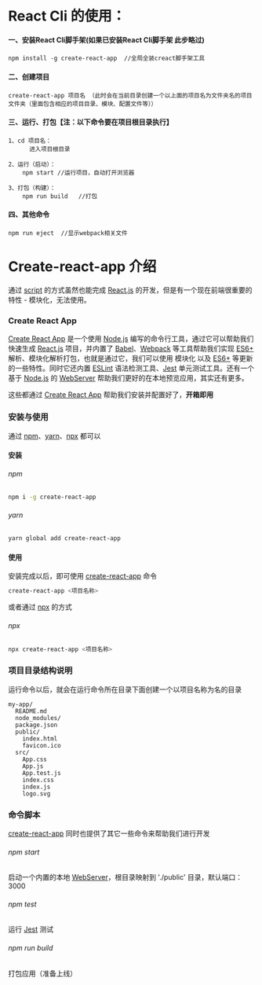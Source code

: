 # React Cli 的使用：


#### 一、安装React Cli脚手架(如果已安装React Cli脚手架 此步略过)

	npm install -g create-react-app  //全局全装creact脚手架工具


	
#### 二、创建项目

	create-react-app 项目名 （此时会在当前目录创建一个以上面的项目名为文件夹名的项目文件夹（里面包含相应的项目目录、模块、配置文件等））

	

#### 三、运行、打包【注：以下命令要在项目根目录执行】

	1、cd 项目名：
	      进入项目根目录
	
	2、运行（启动）：
		npm start //运行项目，自动打开浏览器
		
	3、打包（构建）：
		npm run build   //打包
		
		
#### 四、其他命令
	npm run eject  //显示webpack相关文件



# Create-react-app 介绍

通过 <u>script</u> 的方式虽然也能完成 <u>React.js</u> 的开发，但是有一个现在前端很重要的特性 - 模块化，无法使用。

### Create React App

<u>Create React App</u> 是一个使用 <u>Node.js</u> 编写的命令行工具，通过它可以帮助我们快速生成 <u>React.js</u> 项目，并内置了 <u>Babel</u>、<u>Webpack</u> 等工具帮助我们实现 <u>ES6+</u> 解析、模块化解析打包，也就是通过它，我们可以使用 模块化 以及 <u>ES6+</u> 等更新的一些特性。同时它还内置 <u>ESLint</u> 语法检测工具、<u>Jest</u> 单元测试工具。还有一个基于 <u>Node.js</u> 的 <u>WebServer</u> 帮助我们更好的在本地预览应用，其实还有更多。

这些都通过 <u>Create React App</u> 帮助我们安装并配置好了，**开箱即用**



### 安装与使用

通过 <u>npm</u>、<u>yarn</u>、<u>npx</u> 都可以

#### 安装

###### npm

```bash
npm i -g create-react-app
```

###### yarn

```bash
yarn global add create-react-app
```

#### 使用

安装完成以后，即可使用 <u>create-react-app</u> 命令

```bash
create-react-app <项目名称>
```

或者通过 <u>npx</u> 的方式

###### npx

```bash
npx create-react-app <项目名称>
```

### 项目目录结构说明

运行命令以后，就会在运行命令所在目录下面创建一个以项目名称为名的目录

```
my-app/
  README.md
  node_modules/
  package.json
  public/
    index.html
    favicon.ico
  src/
    App.css
    App.js
    App.test.js
    index.css
    index.js
    logo.svg
```

### 命令脚本

<u>create-react-app</u> 同时也提供了其它一些命令来帮助我们进行开发

###### npm  start

启动一个内置的本地 <u>WebServer</u>，根目录映射到 './public' 目录，默认端口：3000

###### npm test

运行 <u>Jest</u> 测试

###### npm run build

打包应用（准备上线）






